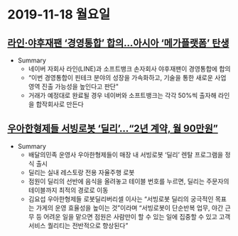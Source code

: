 # 2019-11-18 월요일



## [라인·야후재팬 ‘경영통합’ 합의…아시아 ‘메가플랫폼’ 탄생](http://www.bloter.net/archives/361379)

- Summary
  - 네이버 자회사 라인(LINE)과 소프트뱅크 손자회사 야후재팬이 경영통합에 합의
  - “이번 경영통합이 핀테크 분야의 성장을 가속화하고, 기술을 통한 새로운 사업영역 진출 가능성을 높인다고 판단"
  - 거래가 예정대로 완료될 경우 네이버와 소프트뱅크는 각각 50%씩 출자해 라인을 합작회사로 만든다



## [우아한형제들 서빙로봇 ‘딜리’…“2년 계약, 월 90만원”](http://www.bloter.net/archives/361340)

- Summary
  - 배달의민족 운영사 우아한형제들이 매장 내 서빙로봇 ‘딜리’ 렌탈 프로그램을 정식 출시
  - 딜리는 실내 레스토랑 전용 자율주행 로봇
  - 점원이 딜리의 선반에 음식을 올려놓고 테이블 번호를 누르면, 딜리는 주문자의 테이블까지 최적의 경로로 이동
  - 김요섭 우아한형제들 로봇딜리버리셀 이사는 “서빙로봇 딜리의 궁극적인 목표는 가게의 운영 효율성을 높이는 것”이라며 “서빙로봇이 단순반복 업무, 야간 근무 등 어려운 일을 맡으면 점원은 사람만이 할 수 있는 일에 집중할 수 있고 고객 서비스 퀄리티는 전반적으로 향상된다”

